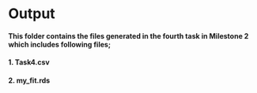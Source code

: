 # Output
#### This folder contains the files generated in the fourth task in Milestone 2 which includes following files;
#### 1. Task4.csv
#### 2. my_fit.rds
